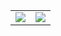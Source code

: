 <table align="center">
  <tr>
    <td>
      <img src="https://github-readme-stats.vercel.app/api/top-langs/?username=pavelixo&hide=makefile,dockerfile,html,css,scss,vue&bg_color=0000&title_color=e6edf3&text_color=e6edf3&border_color=0000&hide_progress=true&langs_count=20" />
    </td>
    <td>
      <img src="https://github-profile-trophy.vercel.app/?username=pavelixo&theme=gitdimmed&no-frame=true&no-bg=true&row=3&column=3&rank=-?,-C" />
    </td>
  </tr>
</table>
